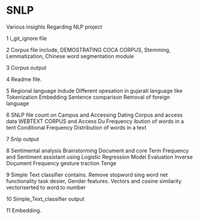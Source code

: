 # SNLP
Various insights Regarding NLP project

1 i_git_ignore file

2 Corpus file include, DEMOSTRATING COCA CORPUS, Stemming, Lemmatization, Chinese word segmentation module

3 Corpus output

4 Readme file.

5 Regional language indude Different opesation in gujarati language like Tokenization Embedding Sentence comparison Removal of foreign language

6 SNLP file count on Campus and Accessing Dating Corpus and access data WEBTEXT CORPUS and Access Du Frequency ibution of words in a tent 
  Conditional Frequency Distribution of words in a text

7 Snlp output

8 Sentimental analysis Brainstorming Document and core Term Frequency and Sentiment assistant using Logistic Regression Model Evaluation
  Inverse Doçument Frequency gesture traction Tenge

9 Simple Text classifier contains. Remove stopword sing word net functionality task desier, Gender features. Vectors and cosine similarity vectoriserted to word to number

10 Simple_Text_classifier output

11 Embedding.
